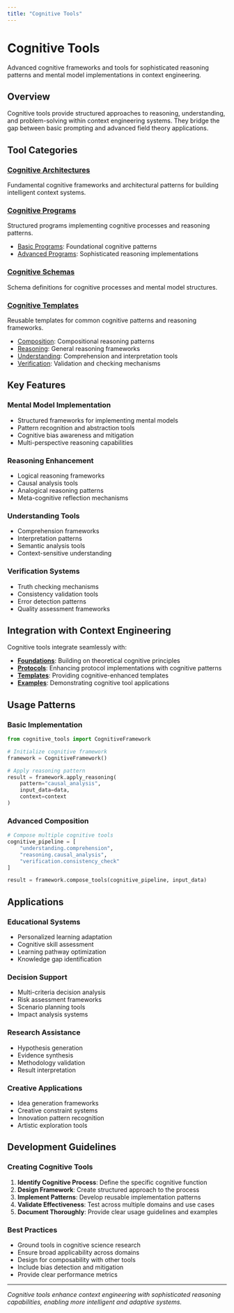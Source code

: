 ```yaml
---
title: "Cognitive Tools"
---
```


# Cognitive Tools

Advanced cognitive frameworks and tools for sophisticated reasoning patterns and mental model implementations in context engineering.

## Overview

Cognitive tools provide structured approaches to reasoning, understanding, and problem-solving within context engineering systems. They bridge the gap between basic prompting and advanced field theory applications.

## Tool Categories

### [Cognitive Architectures](/docs/cognitive-tools/cognitive-architectures)
Fundamental cognitive frameworks and architectural patterns for building intelligent context systems.

### [Cognitive Programs](/docs/cognitive-tools/cognitive-programs)
Structured programs implementing cognitive processes and reasoning patterns.
- [Basic Programs](/docs/cognitive-tools/cognitive-programs/basic): Foundational cognitive patterns
- [Advanced Programs](/docs/cognitive-tools/cognitive-programs/advanced): Sophisticated reasoning implementations

### [Cognitive Schemas](/docs/cognitive-tools/cognitive-schemas)
Schema definitions for cognitive processes and mental model structures.

### [Cognitive Templates](/docs/cognitive-tools/cognitive-templates)
Reusable templates for common cognitive patterns and reasoning frameworks.
- [Composition](/docs/cognitive-tools/cognitive-templates/composition): Compositional reasoning patterns
- [Reasoning](/docs/cognitive-tools/cognitive-templates/reasoning): General reasoning frameworks
- [Understanding](/docs/cognitive-tools/cognitive-templates/understanding): Comprehension and interpretation tools
- [Verification](/docs/cognitive-tools/cognitive-templates/verification): Validation and checking mechanisms

## Key Features

### Mental Model Implementation
- Structured frameworks for implementing mental models
- Pattern recognition and abstraction tools
- Cognitive bias awareness and mitigation
- Multi-perspective reasoning capabilities

### Reasoning Enhancement
- Logical reasoning frameworks
- Causal analysis tools
- Analogical reasoning patterns
- Meta-cognitive reflection mechanisms

### Understanding Tools
- Comprehension frameworks
- Interpretation patterns
- Semantic analysis tools
- Context-sensitive understanding

### Verification Systems
- Truth checking mechanisms
- Consistency validation tools
- Error detection patterns
- Quality assessment frameworks

## Integration with Context Engineering

Cognitive tools integrate seamlessly with:
- **[Foundations](/docs/foundations)**: Building on theoretical cognitive principles
- **[Protocols](/docs/protocols)**: Enhancing protocol implementations with cognitive patterns
- **[Templates](/docs/templates)**: Providing cognitive-enhanced templates
- **[Examples](/docs/examples)**: Demonstrating cognitive tool applications

## Usage Patterns

### Basic Implementation
```python
from cognitive_tools import CognitiveFramework

# Initialize cognitive framework
framework = CognitiveFramework()

# Apply reasoning pattern
result = framework.apply_reasoning(
    pattern="causal_analysis",
    input_data=data,
    context=context
)
```

### Advanced Composition
```python
# Compose multiple cognitive tools
cognitive_pipeline = [
    "understanding.comprehension",
    "reasoning.causal_analysis", 
    "verification.consistency_check"
]

result = framework.compose_tools(cognitive_pipeline, input_data)
```

## Applications

### Educational Systems
- Personalized learning adaptation
- Cognitive skill assessment
- Learning pathway optimization
- Knowledge gap identification

### Decision Support
- Multi-criteria decision analysis
- Risk assessment frameworks
- Scenario planning tools
- Impact analysis systems

### Research Assistance
- Hypothesis generation
- Evidence synthesis
- Methodology validation
- Result interpretation

### Creative Applications
- Idea generation frameworks
- Creative constraint systems
- Innovation pattern recognition
- Artistic exploration tools

## Development Guidelines

### Creating Cognitive Tools
1. **Identify Cognitive Process**: Define the specific cognitive function
2. **Design Framework**: Create structured approach to the process
3. **Implement Patterns**: Develop reusable implementation patterns
4. **Validate Effectiveness**: Test across multiple domains and use cases
5. **Document Thoroughly**: Provide clear usage guidelines and examples

### Best Practices
- Ground tools in cognitive science research
- Ensure broad applicability across domains
- Design for composability with other tools
- Include bias detection and mitigation
- Provide clear performance metrics

---

*Cognitive tools enhance context engineering with sophisticated reasoning capabilities, enabling more intelligent and adaptive systems.*